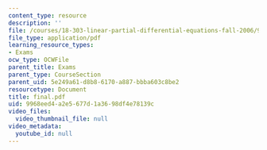 ```yaml
---
content_type: resource
description: ''
file: /courses/18-303-linear-partial-differential-equations-fall-2006/9968eed4a2e5677d1a3698df4e78139c_final.pdf
file_type: application/pdf
learning_resource_types:
- Exams
ocw_type: OCWFile
parent_title: Exams
parent_type: CourseSection
parent_uid: 5e249a61-d8b8-6170-a887-bbba603c8be2
resourcetype: Document
title: final.pdf
uid: 9968eed4-a2e5-677d-1a36-98df4e78139c
video_files:
  video_thumbnail_file: null
video_metadata:
  youtube_id: null
---
```

